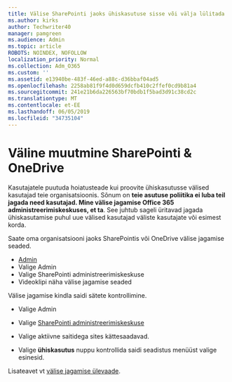 ```yaml
---
title: Välise SharePointi jaoks ühiskasutuse sisse või välja lülitada
ms.author: kirks
author: Techwriter40
manager: pamgreen
ms.audience: Admin
ms.topic: article
ROBOTS: NOINDEX, NOFOLLOW
localization_priority: Normal
ms.collection: Adm_O365
ms.custom: ''
ms.assetid: e13940be-483f-46ed-a88c-d36bbaf04ad5
ms.openlocfilehash: 2258ab81f9f4d0d659dcfb410c2ffef0cd9b81a4
ms.sourcegitcommit: 241e21b6da226563bf70bdb1f5bad3d91c38cd2c
ms.translationtype: MT
ms.contentlocale: et-EE
ms.lasthandoff: 06/05/2019
ms.locfileid: "34735104"
---
```

# <a name="external-sharing-settings-for-sharepoint--onedrive"></a>Väline muutmine SharePointi & OneDrive

Kasutajatele puutuda hoiatusteade kui proovite ühiskasutusse välised kasutajad teie organisatsioonis. Sõnum on **teie asutuse poliitika ei luba teil jagada need kasutajad. Mine välise jagamise Office 365 administreerimiskeskuses, et ta**. See juhtub sageli üritavad jagada ühiskasutamise puhul uue välised kasutajad väliste kasutajate või esimest korda.

Saate oma organisatsiooni jaoks SharePointis või OneDrive välise jagamise seaded.

- [Admin](https://admin.microsoft.com/AdminPortal/Home#/homepage">https://admin.microsoft.com/)
- Valige Admin
- Valige SharePointi administreerimiskeskuse
- Videoklipi näha välise jagamise seaded

Välise jagamise kindla saidi sätete kontrollimine.

- Valige Admin

- Valige [SharePointi administreerimiskeskuse](https://admin.microsoft.com/AdminPortal/Home#/homepage">https://admin.microsoft.com/)

- Valige aktiivne saitidega sites kättesaadavad.
- Valige **ühiskasutus** nuppu kontrollida saidi seadistus menüüst valige esinesid.

Lisateavet vt [välise jagamise ülevaade](https://docs.microsoft.com/en-us/sharepoint/external-sharing-overview).